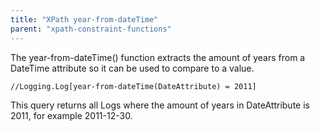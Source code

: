 ```yaml
---
title: "XPath year-from-dateTime"
parent: "xpath-constraint-functions"
---
```

The year-from-dateTime() function extracts the amount of years from a DateTime attribute so it can be used to compare to a value.

```
//Logging.Log[year-from-dateTime(DateAttribute) = 2011]

```

This query returns all Logs where the amount of years in DateAttribute is 2011, for example 2011-12-30\.
